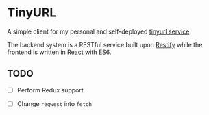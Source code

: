 # TinyURL

A simple client for my personal and self-deployed [tinyurl service](https://zbcai.xyz).



The backend system is a RESTful service built upon [Restify](http://restify.com/) while the frontend is written in [React](http://restify.com/) with ES6.



## TODO

- [ ] Perform Redux support
- [ ] Change `reqwest` into `fetch`





